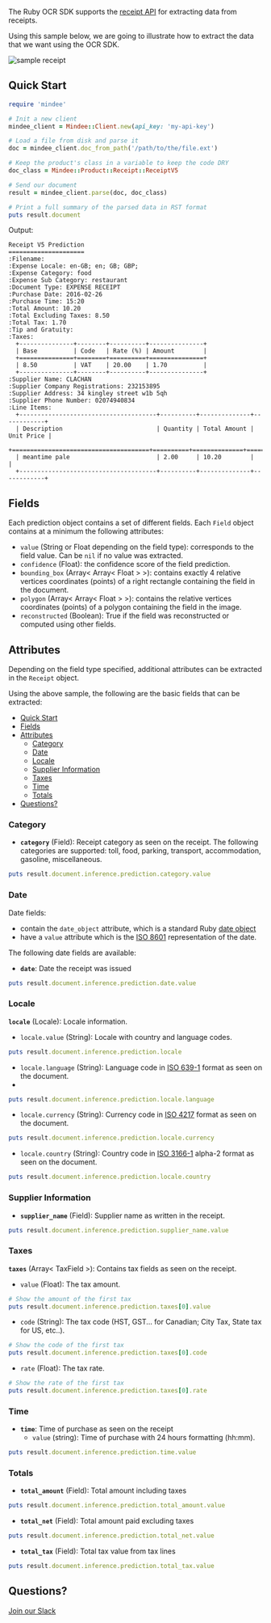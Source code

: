 The Ruby  OCR SDK supports the [receipt API](https://developers.mindee.com/docs/receipt-ocr) for extracting data from receipts.

Using this sample below, we are going to illustrate how to extract the data that we want using the OCR SDK.

![sample receipt](https://raw.githubusercontent.com/mindee/client-lib-test-data/main/receipt/receipt.jpg)

## Quick Start
```ruby
require 'mindee'

# Init a new client
mindee_client = Mindee::Client.new(api_key: 'my-api-key')

# Load a file from disk and parse it
doc = mindee_client.doc_from_path('/path/to/the/file.ext')

# Keep the product's class in a variable to keep the code DRY
doc_class = Mindee::Product::Receipt::ReceiptV5

# Send our document
result = mindee_client.parse(doc, doc_class)

# Print a full summary of the parsed data in RST format
puts result.document
```

Output:
```
Receipt V5 Prediction
=====================
:Filename:
:Expense Locale: en-GB; en; GB; GBP;
:Expense Category: food
:Expense Sub Category: restaurant
:Document Type: EXPENSE RECEIPT
:Purchase Date: 2016-02-26
:Purchase Time: 15:20
:Total Amount: 10.20
:Total Excluding Taxes: 8.50
:Total Tax: 1.70
:Tip and Gratuity:
:Taxes:
  +---------------+--------+----------+---------------+
  | Base          | Code   | Rate (%) | Amount        |
  +===============+========+==========+===============+
  | 8.50          | VAT    | 20.00    | 1.70          |
  +---------------+--------+----------+---------------+
:Supplier Name: CLACHAN
:Supplier Company Registrations: 232153895
:Supplier Address: 34 kingley street w1b 5qh
:Supplier Phone Number: 02074940834
:Line Items:
  +--------------------------------------+----------+--------------+------------+
  | Description                          | Quantity | Total Amount | Unit Price |
  +======================================+==========+==============+============+
  | meantime pale                        | 2.00     | 10.20        |            |
  +--------------------------------------+----------+--------------+------------+
```

## Fields
Each prediction object contains a set of different fields.
Each `Field` object contains at a minimum the following attributes:

* `value` (String or Float depending on the field type): corresponds to the field value. Can be `nil` if no value was extracted.
* `confidence` (Float): the confidence score of the field prediction.
* `bounding_box` (Array< Array< Float > >): contains exactly 4 relative vertices coordinates (points) of a right rectangle containing the field in the document.
* `polygon` (Array< Array< Float > >): contains the relative vertices coordinates (points) of a polygon containing the field in the image.
* `reconstructed` (Boolean): True if the field was reconstructed or computed using other fields.


## Attributes
Depending on the field type specified, additional attributes can be extracted in the `Receipt` object.

Using the above sample, the following are the basic fields that can be extracted:

- [Quick Start](#quick-start)
- [Fields](#fields)
- [Attributes](#attributes)
  - [Category](#category)
  - [Date](#date)
  - [Locale](#locale)
  - [Supplier Information](#supplier-information)
  - [Taxes](#taxes)
  - [Time](#time)
  - [Totals](#totals)
- [Questions?](#questions)


### Category
* **`category`** (Field): Receipt category as seen on the receipt.
  The following categories are supported: toll, food, parking, transport, accommodation, gasoline, miscellaneous.

```ruby
puts result.document.inference.prediction.category.value
```


### Date
Date fields:

* contain the `date_object` attribute, which is a standard Ruby [date object](https://ruby-doc.org/stdlib-2.7.1/libdoc/date/rdoc/Date.html)
* have a `value` attribute which is the [ISO 8601](https://en.wikipedia.org/wiki/ISO_8601) representation of the date.

The following date fields are available:

* **`date`**: Date the receipt was issued

```ruby
puts result.document.inference.prediction.date.value
```


### Locale
**`locale`** (Locale): Locale information.

* `locale.value` (String): Locale with country and language codes.
```ruby
puts result.document.inference.prediction.locale
```

* `locale.language` (String): Language code in [ISO 639-1](https://en.wikipedia.org/wiki/ISO_639-1) format as seen on the document.
* 
```ruby
puts result.document.inference.prediction.locale.language
```

* `locale.currency` (String): Currency code in [ISO 4217](https://en.wikipedia.org/wiki/ISO_4217) format as seen on the document.

```ruby
puts result.document.inference.prediction.locale.currency
```

* `locale.country` (String): Country code in [ISO 3166-1](https://en.wikipedia.org/wiki/ISO_3166-1) alpha-2 format as seen on the document.

```ruby
puts result.document.inference.prediction.locale.country
```

### Supplier Information
* **`supplier_name`** (Field): Supplier name as written in the receipt.

```ruby
puts result.document.inference.prediction.supplier_name.value
```


### Taxes
**`taxes`** (Array< TaxField >): Contains tax fields as seen on the receipt.

* `value` (Float): The tax amount.
```ruby
# Show the amount of the first tax
puts result.document.inference.prediction.taxes[0].value
```

* `code` (String): The tax code (HST, GST... for Canadian; City Tax, State tax for US, etc..).
```ruby
# Show the code of the first tax
puts result.document.inference.prediction.taxes[0].code
```

* `rate` (Float): The tax rate.
```ruby
# Show the rate of the first tax
puts result.document.inference.prediction.taxes[0].rate
```

### Time
* **`time`**: Time of purchase as seen on the receipt
    * `value` (string): Time of purchase with 24 hours formatting (hh:mm).

```ruby
puts result.document.inference.prediction.time.value
```

### Totals
* **`total_amount`** (Field): Total amount including taxes

```ruby
puts result.document.inference.prediction.total_amount.value
```

* **`total_net`** (Field): Total amount paid excluding taxes

```ruby
puts result.document.inference.prediction.total_net.value
```

* **`total_tax`** (Field): Total tax value from tax lines

```ruby
puts result.document.inference.prediction.total_tax.value
```

## Questions?
[Join our Slack](https://join.slack.com/t/mindee-community/shared_invite/zt-1jv6nawjq-FDgFcF2T5CmMmRpl9LLptw)
